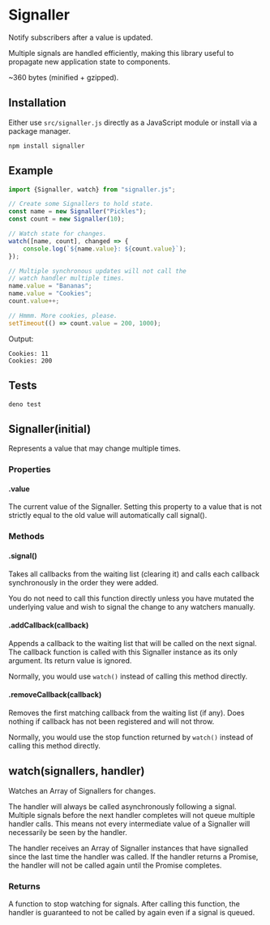 # Signaller

Notify subscribers after a value is updated.

Multiple signals are handled efficiently, making this library useful to
propagate new application state to components.

~360 bytes (minified + gzipped).

## Installation

Either use `src/signaller.js` directly as a JavaScript module or install
via a package manager.

```
npm install signaller
```

## Example

```javascript
import {Signaller, watch} from "signaller.js";

// Create some Signallers to hold state.
const name = new Signaller("Pickles");
const count = new Signaller(10);

// Watch state for changes.
watch([name, count], changed => {
    console.log(`${name.value}: ${count.value}`);
});

// Multiple synchronous updates will not call the
// watch handler multiple times.
name.value = "Bananas";
name.value = "Cookies";
count.value++;

// Hmmm. More cookies, please.
setTimeout(() => count.value = 200, 1000);
```

Output:

```
Cookies: 11
Cookies: 200
```

## Tests

```
deno test
```

## Signaller(initial)

Represents a value that may change multiple times.

### Properties

#### .value

The current value of the Signaller. Setting this property to a value that
is not strictly equal to the old value will automatically call signal().

### Methods

#### .signal()

Takes all callbacks from the waiting list (clearing it) and calls 
each callback synchronously in the order they were added.

You do not need to call this function directly unless you have
mutated the underlying value and wish to signal the change to any
watchers manually.

#### .addCallback(callback)

Appends a callback to the waiting list that will be called on the next
signal. The callback function is called with this Signaller instance as
its only argument. Its return value is ignored.

Normally, you would use `watch()` instead of calling this method directly.

#### .removeCallback(callback)

Removes the first matching callback from the waiting list (if 
any). Does nothing if callback has not been registered and will not
throw.

Normally, you would use the stop function returned by `watch()` instead
of calling this method directly.

## watch(signallers, handler)

Watches an Array of Signallers for changes.

The handler will always be called asynchronously following a
signal. Multiple signals before the next handler completes will not
queue multiple handler calls. This means not every intermediate value
of a Signaller will necessarily be seen by the handler.

The handler receives an Array of Signaller instances that have signalled
since the last time the handler was called. If the handler returns a
Promise, the handler will not be called again until the Promise completes.

### Returns

A function to stop watching for signals. After calling this function, the
handler is guaranteed to not be called by again even if a signal is queued.
